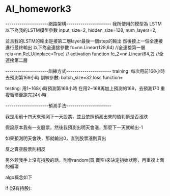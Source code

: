 # AI_homework3

---------------------網路架構----------------------
我所使用的模型為 LSTM
以下為我的LSTM模型參數
     input_size=2,
     hidden_size=128,
     num_layers=2,

並且我的LSTM的輸出是接第二層layer最後一個step的輸出
然後接上一個全連接進行最終輸出
以下為全連接參數
    fc=nn.Linear(128,64)  //全連接第一層
    relu=nn.ReLU(inplace=True) // activation function
    fc_2=nn.Linear(64,2)   //全連接第二層
        
---------------------訓練方式----------------------
training:
  每次用前168小時去預測第169小時
訓練參數:
  batch_size=32
  loss function=
  
testing:
  用1~168小時預測第169小時
  在用2~168再加上預測的169，去預測170
  重複循環至跑完24小時

---------------------預測手法----------------------

我是用前十四天來預測下一天股票，並且依照預測出來的值判斷是否漲跌

假設原本我有一支股票，然後我預測出明天會漲，那麼下一天就輸出-1

如果預測明天會跌，那就輸出0，直到股票漲則賣出

反之賣空股票則相反

另外若我手上沒有持股的話，則會random(買,賣空)來決定初始狀態，再重複上面的循環

algo概念如下

if (沒有持股):
